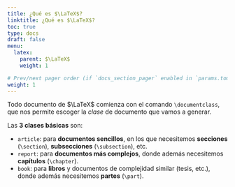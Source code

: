 ```yaml
---
title: ¿Qué es $\LaTeX$?
linktitle: ¿Qué es $\LaTeX$?
toc: true
type: docs
draft: false
menu:
  latex:
    parent: $\LaTeX$
    weight: 1

# Prev/next pager order (if `docs_section_pager` enabled in `params.toml`)
weight: 1
---
```


Todo documento de $\LaTeX$ comienza con el comando `\documentclass`, que nos permite escoger la _clase_ de documento que vamos a generar.

Las **3 clases básicas** son:

* `article`: para **documentos sencillos**, en los que necesitemos **secciones** (`\section`), **subsecciones** (`\subsection`), etc.
* `report`: para **documentos más complejos**, donde además necesitemos **capítulos** (`\chapter`).
* `book`: para **libros** y documentos de complejidad similar (tesis, etc.), donde además necesitemos **partes** (`\part`).